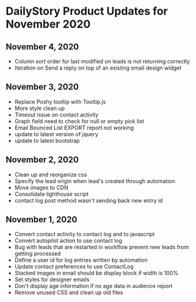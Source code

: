 # DailyStory Product Updates for November 2020
## November 4, 2020
* Column sort order for last modified on leads is not returning correctly
* Iteration on Send a reply on top of an existing email design widget

## November 3, 2020
* Replace Poshy tooltip with Tooltip.js
* More style clean up
* Timeout issue on contact activity
* Graph field need to check for null or empty pick list
* Email Bounced List EXPORT report not working
* update to latest version of jquery
* update to latest bootstrap

## November 2, 2020
* Clean up and reorganize css
* Specify the lead origin when lead's created through automation
* Move images to CDN
* Consolidate lighthouse script
* contact log post method wasn't sending back new entry id

## November 1, 2020
* Convert contact activity to contact log and to javascript
* Convert autopilot action to use contact log
* Bug with leads that are restarted in workflow prevent new leads from getting processed
* Define a user id for log entries written by automation
* Update contact preferences to use ContactLog
* Stacked images in email should be display block if width is 100%
* Set styles for designer emails
* Don't display age information if no age data in audience report
* Remove unused CSS and clean up old files
